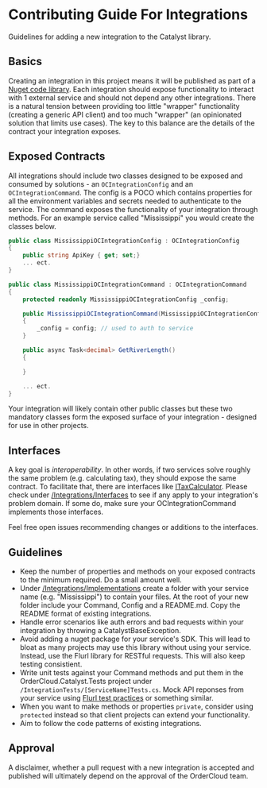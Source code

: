 ﻿# Contributing Guide For Integrations 

Guidelines for adding a new integration to the Catalyst library. 

## Basics 

Creating an integration in this project means it will be published as part of a [Nuget code library](https://www.nuget.org/packages/ordercloud-dotnet-catalyst/). Each integration should expose functionality to interact with 1 external service and should not depend any other integrations. There is a natural tension between providing too little "wrapper" functionality (creating a generic API client) and too much "wrapper" (an opinionated solution that limits use cases). The key to this balance are the details of the contract your integration exposes.

## Exposed Contracts 

All integrations should include two classes designed to be exposed and consumed by solutions - an `OCIntegrationConfig` and an `OCIntegrationCommand`. The config is a POCO which contains properties for all the environment variables and secrets needed to authenticate to the service. The command exposes the functionality of your integration through methods. For an example service called "Mississippi" you would create the classes below. 

```c#
public class MississippiOCIntegrationConfig : OCIntegrationConfig
{
	public string ApiKey { get; set;}
	... ect.
}
```
```c#
public class MississippiOCIntegrationCommand : OCIntegrationCommand
{
	protected readonly MississippiOCIntegrationConfig _config;

	public MississippiOCIntegrationCommand(MississippiOCIntegrationConfig config) 
	{
		_config = config; // used to auth to service
	}

	public async Task<decimal> GetRiverLength() 
	{

	}

	... ect.
}
```

Your integration will likely contain other public classes but these two mandatory classes form the exposed surface of your integration - designed for use in other projects. 

## Interfaces 

A key goal is *interoperability*. In other words, if two services solve roughly the same problem (e.g. calculating tax), they should expose the same contract. To facilitate that, there are interfaces like [ITaxCalculator](./Interfaces/ITaxCalculator.cs). Please check under [/Integrations/Interfaces](./Interfaces) to see if any apply to your integration's problem domain. If some do, make sure your OCIntegrationCommand implements those interfaces.

Feel free open issues recommending changes or additions to the interfaces. 

## Guidelines

 - Keep the number of properties and methods on your exposed contracts to the minimum required. Do a small amount well. 
 - Under [/Integrations/Implementations](./Implementations) create a folder with your service name (e.g. "Mississippi") to contain your files. At the root of your new folder include your Command, Config and a README.md. Copy the README format of existing integrations.
 - Handle error scenarios like auth errors and bad requests within your integration by throwing a CatalystBaseException.
 - Avoid adding a nuget package for your service's SDK. This will lead to bloat as many projects may use this library without using your service. Instead, use the Flurl library for RESTful requests. This will also keep testing consistient. 
 - Write unit tests against your Command methods and put them in the OrderCloud.Catalyst.Tests project under `/IntegrationTests/[ServiceName]Tests.cs`. Mock API reponses from your service using [Flurl test practices](https://flurl.dev/docs/testable-http/) or something similar. 
 - When you want to make methods or properties `private`, consider using `protected` instead so that client projects can extend your functionality. 
 - Aim to follow the code patterns of existing integrations. 

## Approval

A disclaimer, whether a pull request with a new integration is accepted and published will ultimately depend on the approval of the OrderCloud team.
